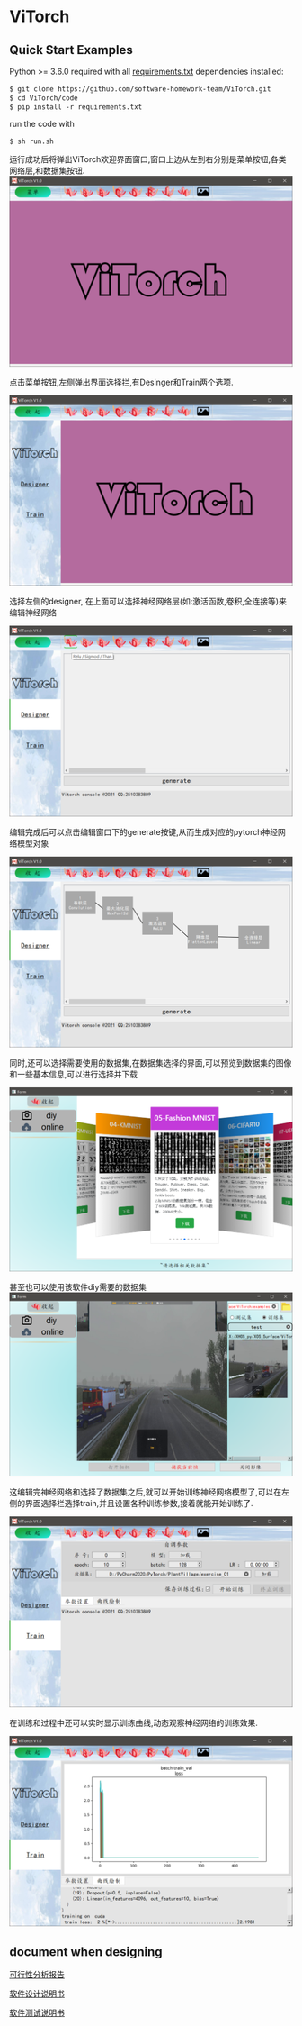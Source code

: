# ViTorch

## Quick Start Examples

Python >= 3.6.0 required with all [requirements.txt](https://github.com/ultralytics/yolov5/blob/master/requirements.txt) dependencies installed:

```shell
$ git clone https://github.com/software-homework-team/ViTorch.git
$ cd ViTorch/code
$ pip install -r requirements.txt
```

run the code with

```shell
$ sh run.sh
```

运行成功后将弹出ViTorch欢迎界面窗口,窗口上边从左到右分别是菜单按钮,各类网络层,和数据集按钮.![主界面](README.assets/%E4%B8%BB%E7%95%8C%E9%9D%A2.png)

点击菜单按钮,左侧弹出界面选择拦,有Desinger和Train两个选项.

![主界面2](README.assets/%E4%B8%BB%E7%95%8C%E9%9D%A22.png)

选择左侧的designer, 在上面可以选择神经网络层(如:激活函数,卷积,全连接等)来编辑神经网络

![编辑界面](README.assets/%E7%BC%96%E8%BE%91%E7%95%8C%E9%9D%A2.png)

编辑完成后可以点击编辑窗口下的generate按键,从而生成对应的pytorch神经网络模型对象

![编辑界面2](README.assets/%E7%BC%96%E8%BE%91%E7%95%8C%E9%9D%A22.png)

同时,还可以选择需要使用的数据集,在数据集选择的界面,可以预览到数据集的图像和一些基本信息,可以进行选择并下载

![数据集1](README.assets/%E6%95%B0%E6%8D%AE%E9%9B%861.png)

甚至也可以使用该软件diy需要的数据集![数据集2](README.assets/%E6%95%B0%E6%8D%AE%E9%9B%862.png)

这编辑完神经网络和选择了数据集之后,就可以开始训练神经网络模型了,可以在左侧的界面选择栏选择train,并且设置各种训练参数,接着就能开始训练了.

![训练界面](README.assets/%E8%AE%AD%E7%BB%83%E7%95%8C%E9%9D%A2.png)

在训练和过程中还可以实时显示训练曲线,动态观察神经网络的训练效果.

![训练界面3](README.assets/%E8%AE%AD%E7%BB%83%E7%95%8C%E9%9D%A23-1625589116125.png)



## document when designing

[可行性分析报告](document\可行性分析.md)

[软件设计说明书](document\软件设计.md)

[软件测试说明书](document\软件测试.md)

